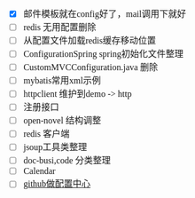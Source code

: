 <font face="Simsun" size=3>

- [x] 邮件模板就在config好了，mail调用下就好
- [ ] redis 无用配置删除
- [ ] 从配置文件加载redis缓存移动位置
- [ ] ConfigurationSpring spring初始化文件整理
- [ ] CustomMVCConfiguration.java 删除
- [ ] mybatis常用xml示例
- [ ] httpclient 维护到demo -> http
- [ ] 注册接口
- [ ] open-novel 结构调整
- [ ] redis 客户端
- [ ] jsoup工具类整理
- [ ] doc-busi,code 分类整理
- [ ] Calendar
- [ ] [github做配置中心](https://blog.csdn.net/p393975269/article/details/123520968)

</font>
